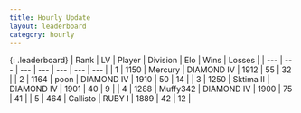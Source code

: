 ```yaml
---
title: Hourly Update
layout: leaderboard
category: hourly
---
```


{: .leaderboard}
| Rank | LV | Player | Division | Elo | Wins | Losses |
| --- | --- | --- | --- | --- | --- | --- |
| <span data-change="0">1</span> | 1150 | <span title="ID: 692745">Mercury</span> | DIAMOND IV | <span data-change="0">1912</span> | <span data-change="0">55</span> | <span data-change="0">32</span> |
| <span data-change="1">2</span> | 1164 | <span title="ID: 540690">poon</span> | DIAMOND IV | <span data-change="19">1910</span> | <span data-change="1">50</span> | <span data-change="0">14</span> |
| <span data-change="-1">3</span> | 1250 | <span title="ID: 402846">Sktima II</span> | DIAMOND IV | <span data-change="0">1901</span> | <span data-change="0">40</span> | <span data-change="0">9</span> |
| <span data-change="4">4</span> | 1288 | <span title="ID: 720567">Muffy342</span> | DIAMOND IV | <span data-change="51">1900</span> | <span data-change="7">75</span> | <span data-change="1">41</span> |
| <span data-change="-1">5</span> | 464 | <span title="ID: 619928">Callisto</span> | RUBY I | <span data-change="0">1889</span> | <span data-change="0">42</span> | <span data-change="0">12</span> |